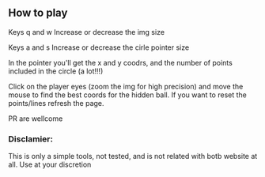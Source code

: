 ## How to play

Keys q and w
Increase or decrease the img size

Keys a and s
Increase or decrease the cirle pointer size

In the pointer you'll get the x and y coodrs, and the number of points included in the circle (a lot!!!)

Click on the player eyes (zoom the img for high precision) and move the mouse to find the best coords for the hidden ball. 
If you want to reset the points/lines refresh the page.


PR are wellcome

### Disclamier: 
This is only a simple tools, not tested, and is not related with botb website at all. Use at your discretion
